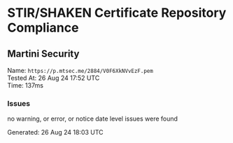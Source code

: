 # STIR/SHAKEN Certificate Repository Compliance

## Martini Security

Name: `https://p.mtsec.me/2884/V0F6XkNVvEzF.pem`\
Tested At: 26 Aug 24 17:52 UTC\
Time: 137ms

### Issues

no warning, or error, or notice date level issues were found

Generated: 26 Aug 24 18:03 UTC